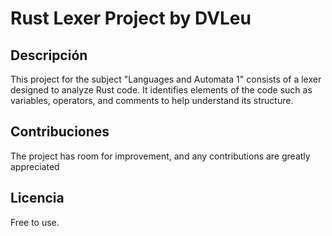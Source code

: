 # Rust Lexer Project by DVLeu

## Descripción
This project for the subject "Languages and Automata 1" consists of a lexer designed to analyze Rust code. It identifies elements of the code such as variables, operators, and comments to help understand its structure.

## Contribuciones
The project has room for improvement, and any contributions are greatly appreciated
## Licencia
Free to use.






